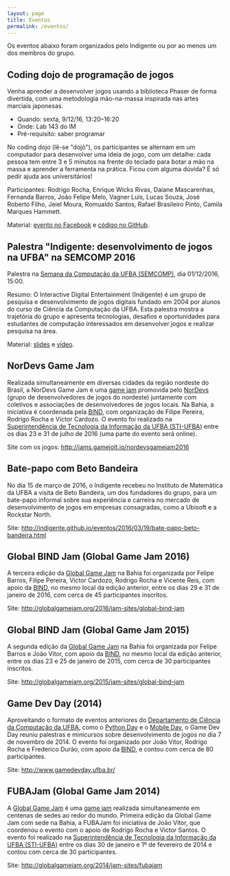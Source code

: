```yaml
---
layout: page
title: Eventos
permalink: /eventos/
---
```


Os eventos abaixo foram organizados pelo Indigente ou por ao menos um dos membros do grupo.

## Coding dojo de programação de jogos

Venha aprender a desenvolver jogos usando a biblioteca Phaser de forma divertida, com uma metodologia mão-na-massa inspirada nas artes marciais japonesas.

- Quando: sexta, 9/12/16, 13:20–16:20
- Onde: Lab 143 do IM
- Pré-requisito: saber programar

No coding dojo (lê-se "dojô"), os participantes se alternam em um computador para desenvolver uma ideia de jogo, com um detalhe: cada pessoa tem entre 3 e 5 minutos na frente do teclado para botar a mão na massa e aprender a ferramenta na prática. Ficou com alguma dúvida? É só pedir ajuda aos universitários!

Participantes: Rodrigo Rocha, Enrique Wicks Rivas, Daiane Mascarenhas, Fernanda Barros, João Felipe Melo, Vagner Luís, Lucas Souza, José Roberto Filho, Jeiel Moura, Romualdo Santos, Rafael Brasileiro Pinto, Camila Marques Hammett.

Material: [evento no Facebook](https://www.facebook.com/events/213513839101630/) e [código no GitHub](https://github.com/indigente/labs/tree/gh-pages/dojos).

## Palestra "Indigente: desenvolvimento de jogos na UFBA" na SEMCOMP 2016

Palestra na [Semana da Computação da UFBA (SEMCOMP)](http://semcomp.com.br/), dia 01/12/2016, 15:00.

Resumo: O Interactive Digital Entertainment (Indigente) é um grupo de pesquisa e desenvolvimento de jogos digitais fundado em 2004 por alunos do curso de Ciência da Computação da UFBA. Esta palestra mostra a trajetória do grupo e apresenta tecnologias, desafios e oportunidades para estudantes de computação interessados em desenvolver jogos e realizar pesquisa na área.

Material: [slides](https://speakerdeck.com/rodrigorgs/indigente-desenvolvimento-de-jogos-na-ufba) e [vídeo](https://youtu.be/2XMmvbI6ie8).

## NorDevs Game Jam

Realizada simultaneamente em diversas cidades da região nordeste do Brasil, a NorDevs Game Jam é uma [game jam](http://producaodejogos.com/game-jams/) promovida pelo [NorDevs](https://www.facebook.com/nordevs/) (grupo de desenvolvedores de jogos do nordeste) juntamente com coletivos e associações de desenvolvedores de jogos locais. Na Bahia, a iniciativa é coordenada pela [BIND](http://bahiaindiedev.com/), com organização de Filipe Pereira, Rodrigo Rocha e Victor Cardozo. O evento foi realizado na [Superintendência de Tecnologia da Informação da UFBA (STI-UFBA)](http://www.sti.ufba.br/) entre os dias 23 e 31 de julho de 2016 (uma parte do evento será online).

Site com os jogos: <http://jams.gamejolt.io/nordevsgamejam2016>

## Bate-papo com Beto Bandeira

No dia 15 de março de 2016, o Indigente recebeu no Instituto de Matemática da UFBA a visita de Beto Bandeira, um dos fundadores do grupo, para um bate-papo informal sobre sua experiência e carreira no mercado de desenvolvimento de jogos em empresas consagradas, como a Ubisoft e a Rockstar North.

Site: <http://indigente.github.io/eventos/2016/03/19/bate-papo-beto-bandeira.html>

## Global BIND Jam (Global Game Jam 2016)

A terceira edição da [Global Game Jam](http://globalgamejam.org/) na Bahia foi organizada por Felipe Barros, Filipe Pereira, Victor Cardozo, Rodrigo Rocha e Vicente Reis, com apoio da [BIND](http://bahiaindiedev.com/), no mesmo local da edição anterior, entre os dias 29 e 31 de janeiro de 2016, com cerca de 45 participantes inscritos.

Site: <http://globalgamejam.org/2016/jam-sites/global-bind-jam>

## Global BIND Jam (Global Game Jam 2015)

A segunda edição da [Global Game Jam](http://globalgamejam.org/) na Bahia foi organizada por Felipe Barros e João Vitor, com apoio da [BIND](http://bahiaindiedev.com/), no mesmo local da edição anterior, entre os dias 23 e 25 de janeiro de 2015, com cerca de 30 participantes inscritos.

Site: <http://globalgamejam.org/2015/jam-sites/global-bind-jam>

## Game Dev Day (2014)

Aproveitando o formato de eventos anteriores do [Departamento de Ciência da Computação da UFBA](http://www.dcc.ufba.br/), como o [Python Day](http://listas.dcc.ufba.br/pipermail/estudantes-comp/2013-July/005785.html) e o [Mobile Day](http://www.mobileday2014.ufba.br/), o Game Dev Day reuniu palestras e minicursos sobre desenvolvimento de jogos no dia 7 de novembro de 2014. O evento foi organizado por João Vitor, Rodrigo Rocha e Frederico Durão, com apoio da [BIND](http://bahiaindiedev.com/), e contou com cerca de 80 participantes.

Site: <http://www.gamedevday.ufba.br/>

## FUBAJam (Global Game Jam 2014)

A [Global Game Jam](http://globalgamejam.org/) é uma [game jam](http://producaodejogos.com/game-jams/) realizada simultaneamente em centenas de sedes ao redor do mundo. Primeira edição da Global Game Jam com sede na Bahia, a FUBAJam foi iniciativa de João Vitor, que coordenou o evento com o apoio de Rodrigo Rocha e Victor Santos. O evento foi realizado na [Superintendência de Tecnologia da Informação da UFBA (STI-UFBA)](http://www.sti.ufba.br/) entre os dias 30 de janeiro e 1º de fevereiro de 2014 e contou com cerca de 30 participantes.

Site: <http://globalgamejam.org/2014/jam-sites/fubajam>
